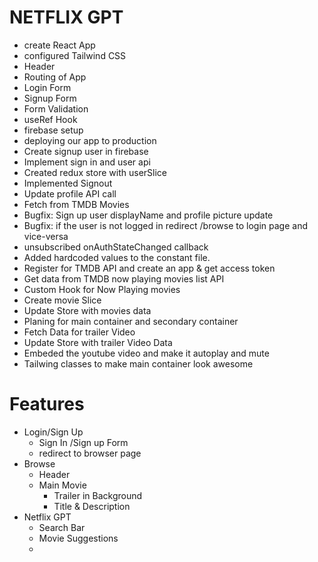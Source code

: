 # NETFLIX GPT

- create React App
- configured Tailwind CSS
- Header
- Routing of App
- Login Form
- Signup Form
- Form Validation
- useRef Hook
- firebase setup
- deploying our app to production
- Create signup user in firebase
- Implement sign in and user api
- Created redux store with userSlice
- Implemented Signout
- Update profile API call
- Fetch from TMDB Movies
- Bugfix: Sign up user displayName and profile picture update
- Bugfix: if the user is not logged in redirect /browse to login page and vice-versa
- unsubscribed onAuthStateChanged callback 
- Added hardcoded values to the constant file.
- Register for TMDB API and create an app & get access token
- Get data from TMDB now playing movies list API
- Custom Hook for Now Playing movies
- Create movie Slice
- Update Store with movies data
- Planing for main container and secondary container
- Fetch Data for trailer Video
- Update Store with trailer Video Data
- Embeded the youtube video and make it autoplay and mute
- Tailwing classes to make main container look awesome
# Features
- Login/Sign Up
   - Sign In /Sign up Form
   - redirect to browser page 
- Browse  
   - Header
   - Main Movie
     - Trailer in Background
     - Title & Description
- Netflix GPT
   - Search Bar
   - Movie Suggestions
   - 